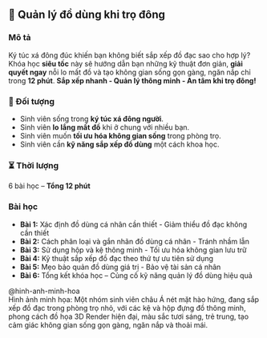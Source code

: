 ## 📌 Quản lý đồ dùng khi trọ đông  

### Mô tả  
Ký túc xá đông đúc khiến bạn không biết sắp xếp đồ đạc sao cho hợp lý? Khóa học **siêu tốc** này sẽ hướng dẫn bạn những kỹ thuật đơn giản, **giải quyết ngay** nỗi lo mất đồ và tạo không gian sống gọn gàng, ngăn nắp chỉ trong **12 phút**. **Sắp xếp nhanh - Quản lý thông minh - An tâm khi trọ đông!**

### 🎯 Đối tượng  
- Sinh viên sống trong **ký túc xá đông người**.  
- Sinh viên **lo lắng mất đồ** khi ở chung với nhiều bạn.  
- Sinh viên muốn **tối ưu hóa không gian sống** trong phòng trọ.  
- Sinh viên cần **kỹ năng sắp xếp đồ dùng** một cách khoa học.  

### ⏳ Thời lượng  
6 bài học – **Tổng 12 phút**  

### Bài học  
- **Bài 1:** Xác định đồ dùng cá nhân cần thiết - Giảm thiểu đồ đạc không cần thiết  
- **Bài 2:** Cách phân loại và gắn nhãn đồ dùng cá nhân - Tránh nhầm lẫn  
- **Bài 3:** Sử dụng hộp và kệ thông minh - Tối ưu hóa không gian lưu trữ  
- **Bài 4:** Kỹ thuật sắp xếp đồ đạc theo thứ tự ưu tiên sử dụng  
- **Bài 5:** Mẹo bảo quản đồ dùng giá trị - Bảo vệ tài sản cá nhân  
- **Bài 6:** Tổng kết khóa học – Củng cố kỹ năng quản lý đồ dùng hiệu quả  

@hinh-anh-minh-hoa  
Hình ảnh minh họa: Một nhóm sinh viên châu Á nét mặt hào hứng, đang sắp xếp đồ đạc trong phòng trọ nhỏ, với các kệ và hộp đựng đồ thông minh, phong cách đồ họa 3D Render hiện đại, màu sắc tươi sáng, trẻ trung, tạo cảm giác không gian sống gọn gàng, ngăn nắp và thoải mái.